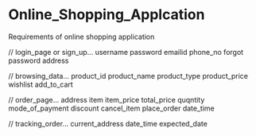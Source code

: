 # Online_Shopping_Applcation
Requirements of online shopping application


// login_page or sign_up...
username
password
emailid
phone_no
forgot password
address

// browsing_data...
product_id
product_name
product_type
product_price
wishlist
add_to_cart


// order_page...
address
item
item_price
total_price
quqntity
mode_of_payment
discount
cancel_item
place_order
date_time



// tracking_order...
current_address
date_time
expected_date



